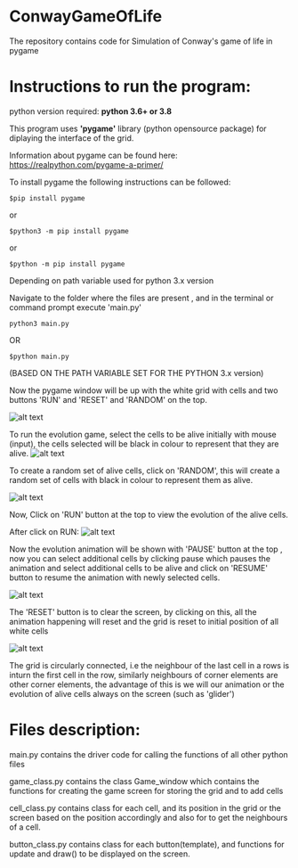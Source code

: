 # ConwayGameOfLife
The repository contains code for Simulation of Conway's game of life in pygame

# Instructions to run the program:

python version required: **python 3.6+ or 3.8**

This program uses **'pygame'** library (python opensource package) for diplaying the interface of the grid.

Information about pygame can be found here: https://realpython.com/pygame-a-primer/

To install pygame the following instructions can be followed:
```
$pip install pygame
```
or
```
$python3 -m pip install pygame
```
or
```
$python -m pip install pygame
```
Depending on path variable used for python 3.x version

Navigate to the folder where the files are present , and in the terminal or command prompt execute 'main.py'

```
python3 main.py
```
OR
```
$python main.py
```
(BASED ON THE PATH VARIABLE SET FOR THE PYTHON 3.x version)

Now the pygame window will be up with the white grid with cells and two buttons 'RUN' and 'RESET' and 'RANDOM' on the top.

![alt text](https://github.com/Praharsh412/PraharshConwayGameOfLife/blob/master/Images/StartWIndow.png)

To run the evolution game, select the cells to be alive initially with mouse (input), the cells selected will be black in colour to represent that they are alive.
![alt text](https://github.com/Praharsh412/PraharshConwayGameOfLife/blob/master/Images/SelectWIndow.png)

To create a random set of alive cells, click on 'RANDOM', this will create a random set of cells with black in colour to represent them as alive. 

![alt text](https://github.com/Praharsh412/PraharshConwayGameOfLife/blob/master/Images/SelectRandom.png)

Now, Click on 'RUN' button at the top to view the evolution of the alive cells.

After click on RUN:
![alt text](https://github.com/Praharsh412/PraharshConwayGameOfLife/blob/master/Images/SelectPause.png)

Now the evolution animation will be shown with 'PAUSE' button at the top , now you can select additional cells by clicking pause which pauses the animation
and select additional cells to be alive and click on 'RESUME' button to resume the animation with newly selected cells.

![alt text](https://github.com/Praharsh412/PraharshConwayGameOfLife/blob/master/Images/SelectResume.png)


The 'RESET' button is to clear the screen, by clicking on this, all the animation happening will reset and the grid is reset to initial 
position of all white cells

![alt text](https://github.com/Praharsh412/PraharshConwayGameOfLife/blob/master/Images/SelectReset.png)

The grid is circularly connected, i.e the neighbour of the last cell in a rows is inturn the first cell in the row, 
similarly neighbours of corner elements are other corner elements, the advantage of this is we will our animation or the evolution of 
alive cells always on the screen (such as 'glider')

# Files description:
main.py contains the driver code for calling the functions of all other python files

game_class.py contains the class Game_window which contains the functions for creating the game screen for storing the grid
and to add cells

cell_class.py contains class for each cell, and its position in the grid or the screen based on the position accordingly and 
also for to get the neighbours of a cell.

button_class.py contains class for each button(template), and functions for update and draw() to be displayed on the screen.


